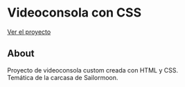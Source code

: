 # Videoconsola con CSS

[Ver el proyecto](https://github.com/Evedai/Videoconsolaportatil.git)



## About <a name = "Videoconsola"></a>

Proyecto de videoconsola custom creada con HTML y CSS.  
Temática de la carcasa de Sailormoon.



